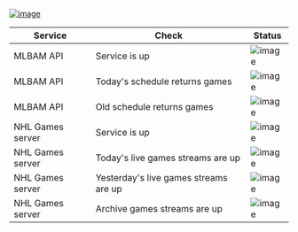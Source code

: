 [![image](https://user-images.githubusercontent.com/23088305/39225217-073f7dc8-4819-11e8-86f8-bcfdbc395d10.png)](https://nhlgames.github.io/NHLGames/)

| Service          | Check                                 | Status                                                                            |
| ---------------- | ------------------------------------- | --------------------------------------------------------------------------------- |
| MLBAM API        | Service is up                         | ![image](https://mlbam-games-status.herokuapp.com/mlbam/ping)                     |
| MLBAM API        | Today's schedule returns games        | ![image](https://mlbam-games-status.herokuapp.com/mlbam/schedule)                 |
| MLBAM API        | Old schedule returns games            | ![image](https://mlbam-games-status.herokuapp.com/mlbam/schedule?date=2021-04-01) |
| NHL Games server | Service is up                         | ![image](https://mlbam-games-status.herokuapp.com/us/ping)                        |
| NHL Games server | Today's live games streams are up     | ![image](https://mlbam-games-status.herokuapp.com/us/game)                        |
| NHL Games server | Yesterday's live games streams are up | ![image](https://mlbam-games-status.herokuapp.com/us/game?yesterday=true)         |
| NHL Games server | Archive games streams are up          | ![image](https://mlbam-games-status.herokuapp.com/us/game?date=2021-04-01)        |
